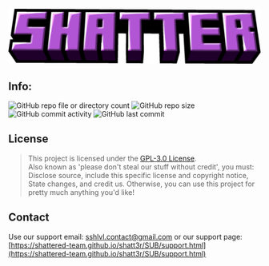 ![Project Logo](UI/Title.png)
## Info: 
![GitHub repo file or directory count](https://img.shields.io/github/directory-file-count/shattered-team/shatt3r)
![GitHub repo size](https://img.shields.io/github/repo-size/shattered-team/shatt3r)
![GitHub commit activity](https://img.shields.io/github/commit-activity/t/shattered-team/shatt3r)
![GitHub last commit](https://img.shields.io/github/last-commit/shattered-team/shatt3r)

## License

> This project is licensed under the [GPL-3.0 License](https://choosealicense.com/licenses/gpl-3.0/). <br>
> Also known as 'please don't steal our stuff without credit', you must: Disclose source, include this specific license and copyright notice, State changes, and credit us.
> Otherwise, you can use this project for pretty much anything you'd like!

## Contact

Use our support email: [sshlvl.contact@gmail.com](mailto:sshlvl.contact@gmail.com)
or our support page: [https://shattered-team.github.io/shatt3r/SUB/support.html](https://shattered-team.github.io/shatt3r/SUB/support.html)
